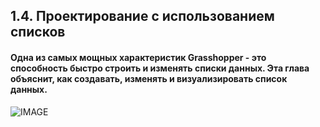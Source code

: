 ## 1.4. Проектирование с использованием списков

#### Одна из самых мощных характеристик Grasshopper - это способность быстро строить и изменять списки данных. Эта глава объяснит, как создавать, изменять и визуализировать список данных.

![IMAGE](images/1-4/1-4_001-designing-with-lists.png)
